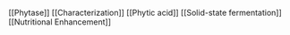 [[Phytase]]
[[Characterization]]
[[Phytic acid]]
[[Solid-state fermentation]]
[[Nutritional Enhancement]]
